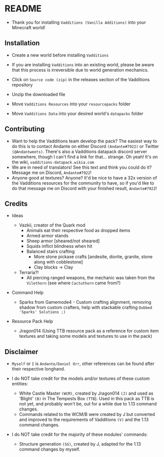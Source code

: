README
======

- Thank you for installing `Vadditions (Vanilla Additions)` into your Minecraft world!

Installation
------------

- Create a new world before installing `Vadditions`
- If you are installing `Vadditions` into an existing world, please be aware that this process is irreversible due to world generation mechanics.

- Click on `Source code (zip)` in the releases section of the Vadditions repository
- Unzip the downloaded file
- Move `Vadditions Resources` into your                 `resourcepacks` folder
- Move `Vadditions Data`      into your desired world's `datapacks` folder

Contributing
------------

- Want to help the Vadditions team develop the pack? The easiest way to do this is to contact Andante on either Discord `(Andante#7922)` or Twitter `(@Andantweets)`. There's also a Vadditions datapack discord server somewhere, though I can't find a link for that... strange. Oh yeah! It's on the wiki, `vadditions-datapack.wikia.com`
- We are in need of translators! See this text and think you could do it? Message me on Discord, `Andante#7922`!
- Anyone good at textures? Anyone? It'd be nice to have a 32x version of the Vadditions resources for the community to have, so if you'd like to do that message me on Discord with your finished result, `Andante#7922`!

Credits
-------

- Ideas
	- Vazkii, creator of the Quark mod
		- Animals eat their respective food as dropped items
		- Armed armor stands
		- Sheep armor [sheared/not sheared]
		- Squids inflict blindness when hit
		- Balanced stairs crafting
    		- More stone pickaxe crafts [andesite, diorite, granite, stone along with cobblestone]
    		- Clay blocks -> Clay
	- Terraria?!
		- All piercing ranged weapons, the mechanic was taken from the `Vilethorn` (see where `Cactuthorn` came from?)

- Command Help
	- Sparks from Gamemode4 - Custom crafting alignment, removing shadow from custom crafters, help with stackable crafting
                        `Dubbed 'Sparks' Solutions ;)`

- Resource Pack Help
	- Jragon014 (Using TTB resource pack as a reference for custom item textures and taking some models and textures to use in the pack)

Disclaimer
----------

- `Myself` or `I` is `Andante/Daniel Orr`, other references can be found after their respective longhand.

- I do NOT take credit for the models and/or textures of these custom entities:
	- White Castle Master `(WCM)`, created by Jragon014 `(J)` and used as 'Blight' `(B)` in The Tempests Box `(TTB`). Used in this pack as TTB is not yet, and probably won't be, out for a while due to 1.13 command changes.
	- Commands related to the WCM/B were created by J but converted and improved to the requirements of Vadditions `(V)` and the 1.13 command changes.
- I do NOT take credit for the majority of these modules' commands:
    - Structure generation `(SG)`, created by J, adapted for the 1.13 command changes by myself.
